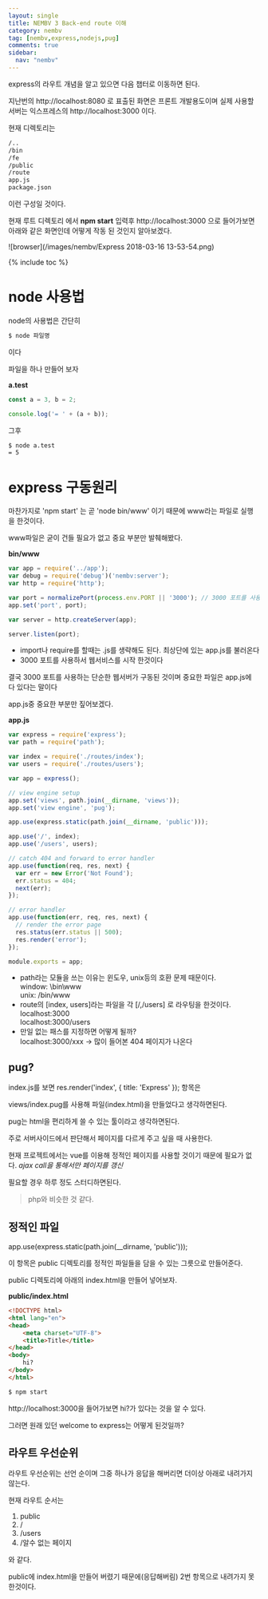 ```yaml
---
layout: single
title: NEMBV 3 Back-end route 이해
category: nembv
tag: [nembv,express,nodejs,pug]
comments: true
sidebar:
  nav: "nembv"
---
```


express의 라우트 개념을 알고 있으면 다음 챕터로 이동하면 된다.

지난번의 http://localhost:8080 로 표출된 화면은 프론트 개발용도이며 실제 사용할 서버는 익스프레스의 http://localhost:3000 이다.

현재 디렉토리는 

```bash
/..
/bin
/fe
/public
/route
app.js  
package.json

```
    
이런 구성일 것이다.

현재 루트 디렉토리 에서 **npm start** 입력후 http://localhost:3000 으로 들어가보면 아래와 같은 화면인데 어떻게 작동 된 것인지 알아보겠다. 

![browser](/images/nembv/Express 2018-03-16 13-53-54.png)  

{% include toc %}

# node 사용법

node의 사용법은 간단히 

```bash
$ node 파일명
```

이다

파일을 하나 만들어 보자

**a.test**  
```javascript
const a = 3, b = 2;

console.log('= ' + (a + b));
```

그후 

```bash
$ node a.test
= 5
```

# express 구동원리

마찬가지로 'npm start' 는 곧 'node bin/www' 이기 때문에 www라는 파일로 실행을 한것이다.

www파일은 굳이 건들 필요가 없고 중요 부분만 발췌해봤다.

**bin/www**
```javascript
var app = require('../app');  
var debug = require('debug')('nembv:server'); 
var http = require('http'); 

var port = normalizePort(process.env.PORT || '3000'); // 3000 포트를 사용하겠다는 것이다.
app.set('port', port);

var server = http.createServer(app); 

server.listen(port); 
```

- import나 require를 할때는 .js를 생략해도 된다. 최상단에 있는 app.js를 불러온다
- 3000 포트를 사용하서 웹서비스를 시작 한것이다

결국 3000 포트를 사용하는 단순한 웹서버가 구동된 것이며 중요한 파일은 app.js에 다 있다는 말이다

app.js중 중요한 부분만 짚어보겠다.

**app.js**  
```javascript
var express = require('express');
var path = require('path');

var index = require('./routes/index');
var users = require('./routes/users');

var app = express();

// view engine setup
app.set('views', path.join(__dirname, 'views'));
app.set('view engine', 'pug');

app.use(express.static(path.join(__dirname, 'public')));

app.use('/', index);
app.use('/users', users);

// catch 404 and forward to error handler
app.use(function(req, res, next) {
  var err = new Error('Not Found');
  err.status = 404;
  next(err);
});

// error handler
app.use(function(err, req, res, next) {
  // render the error page
  res.status(err.status || 500);
  res.render('error');
});

module.exports = app;
```

- path라는 모듈을 쓰는 이유는 윈도우, unix등의 호환 문제 때문이다.  
    window: \bin\www  
    unix: /bin/www
- route의 [index, users]라는 파일을 각 [/,/users] 로 라우팅을 한것이다.  
    localhost:3000  
    localhost:3000/users 
- 만일 없는 패스를 지정하면 어떻게 될까?  
    localhost:3000/xxx -> 많이 들어본 404 페이지가 나온다

## pug?

index.js를 보면 res.render('index', { title: 'Express' }); 항목은

views/index.pug를 사용해 파일(index.html)을 만들었다고 생각하면된다.

pug는 html을 편리하게 쓸 수 있는 툴이라고 생각하면된다.

주로 서버사이드에서 판단해서 페이지를 다르게 주고 싶을 때 사용한다.

현재 프로젝트에서는 vue를 이용해 정적인 페이지를 사용할 것이기 때문에 필요가 없다. *ajax call을 통해서만 페이지를 갱신*

필요할 경우 하루 정도 스터디하면된다.

> php와 비슷한 것 같다. 

## 정적인 파일

app.use(express.static(path.join(__dirname, 'public')));

이 항목은 public 디렉토리를 정적인 파일들을 담을 수 있는 그릇으로 만들어준다.

public 디렉토리에 아래의 index.html을 만들어 넣어보자.

**public/index.html**  
```html
<!DOCTYPE html>
<html lang="en">
<head>
    <meta charset="UTF-8">
    <title>Title</title>
</head>
<body>
    hi?
</body>
</html>
```

```bash
$ npm start
```

http://localhost:3000을 들어가보면 hi?가 있다는 것을 알 수 있다.

그러면 원래 있던 welcome to express는 어떻게 된것일까?

## 라우트 우선순위

라우트 우선순위는 선언 순이며 그중 하나가 응답을 해버리면 더이상 아래로 내려가지 않는다.

현재 라우트 순서는

1. public
2. /
3. /users
4. /알수 없는 페이지

와 같다.

public에 index.html을 만들어 버렸기 때문에(응답해버림) 2번 항목으로 내려가지 못한것이다.